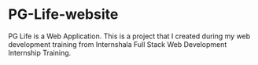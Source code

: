 # PG-Life-website
PG Life is a Web Application. This is a project that I created during my web development training from Internshala Full Stack Web Development Internship Training. 
